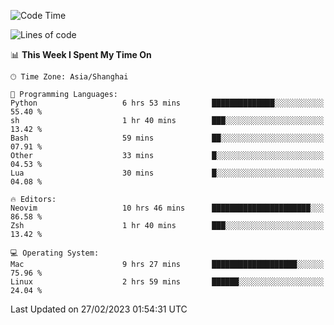 <!--START_SECTION:waka-->
![Code Time](http://img.shields.io/badge/Code%20Time-1%2C173%20hrs%2029%20mins-blue)

![Lines of code](https://img.shields.io/badge/From%20Hello%20World%20I%27ve%20Written-66.6%20thousand%20lines%20of%20code-blue)

📊 **This Week I Spent My Time On** 

```text
🕑︎ Time Zone: Asia/Shanghai

💬 Programming Languages: 
Python                   6 hrs 53 mins       ██████████████░░░░░░░░░░░   55.40 % 
sh                       1 hr 40 mins        ███░░░░░░░░░░░░░░░░░░░░░░   13.42 % 
Bash                     59 mins             ██░░░░░░░░░░░░░░░░░░░░░░░   07.91 % 
Other                    33 mins             █░░░░░░░░░░░░░░░░░░░░░░░░   04.53 % 
Lua                      30 mins             █░░░░░░░░░░░░░░░░░░░░░░░░   04.08 % 

🔥 Editors: 
Neovim                   10 hrs 46 mins      ██████████████████████░░░   86.58 % 
Zsh                      1 hr 40 mins        ███░░░░░░░░░░░░░░░░░░░░░░   13.42 % 

💻 Operating System: 
Mac                      9 hrs 27 mins       ███████████████████░░░░░░   75.96 % 
Linux                    2 hrs 59 mins       ██████░░░░░░░░░░░░░░░░░░░   24.04 % 
```


 Last Updated on 27/02/2023 01:54:31 UTC
<!--END_SECTION:waka-->
